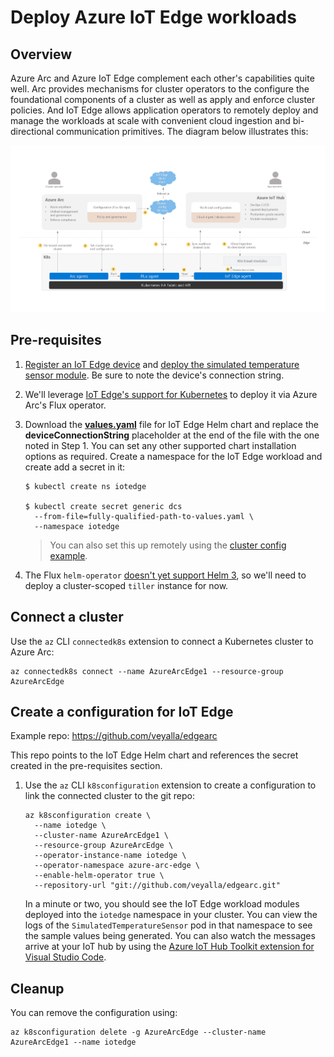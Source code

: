 # Deploy Azure IoT Edge workloads

## Overview

Azure Arc and Azure IoT Edge complement each other's capabilities quite well. Arc provides mechanisms for cluster operators to the configure the foundational components of a cluster as well as apply and enforce cluster policies. And IoT Edge allows application operators to remotely deploy and manage the workloads at scale with convenient cloud ingestion and bi-directional communication primitives. The diagram below illustrates this:

![](./media/edge-arc.png)

## Pre-requisites

1. [Register an IoT Edge device](https://docs.microsoft.com/azure/iot-edge/quickstart-linux#register-an-iot-edge-device) and [deploy the simulated temperature sensor module](https://docs.microsoft.com/azure/iot-edge/quickstart-linux#deploy-a-module). Be sure to note the device's connection string.

1. We'll leverage [IoT Edge's support for Kubernetes](https://aka.ms/edgek8sdoc) to deploy it via Azure Arc's Flux operator.

1. Download the [**values.yaml**](https://github.com/Azure/iotedge/blob/master/kubernetes/charts/edge-kubernetes/values.yaml) file for IoT Edge Helm chart and replace the **deviceConnectionString** placeholder at the end of the file with the one noted in Step 1. You can set any other supported chart installation options as required. Create a namespace for the IoT Edge workload and create add a secret in it:

    ```
    $ kubectl create ns iotedge

    $ kubectl create secret generic dcs 
      --from-file=fully-qualified-path-to-values.yaml \
      --namespace iotedge
    ```

    >You can also set this up remotely using the [cluster config example](./03-use-gitops.md).

1. The Flux `helm-operator` [doesn't yet support Helm 3](https://github.com/fluxcd/helm-operator/issues/8), so we'll need to deploy a cluster-scoped `tiller` instance for now.

## Connect a cluster 

Use the `az` CLI `connectedk8s` extension to connect a Kubernetes cluster to Azure Arc:

  ```
  az connectedk8s connect --name AzureArcEdge1 --resource-group AzureArcEdge
  ```

## Create a configuration for IoT Edge

Example repo: https://github.com/veyalla/edgearc

This repo points to the IoT Edge Helm chart and references the secret created in the pre-requisites section.

1. Use the `az` CLI `k8sconfiguration` extension to create a configuration to link the connected cluster to the git repo:

    ```
    az k8sconfiguration create \
      --name iotedge \
      --cluster-name AzureArcEdge1 \
      --resource-group AzureArcEdge \
      --operator-instance-name iotedge \
      --operator-namespace azure-arc-edge \
      --enable-helm-operator true \
      --repository-url "git://github.com/veyalla/edgearc.git"
    ```

    In a minute or two, you should see the IoT Edge workload modules deployed into the `iotedge` namespace in your cluster. You can view the logs of the `SimulatedTemperatureSensor` pod in that namespace to see the sample values being generated. You can also watch the messages arrive at your IoT hub by using the [Azure IoT Hub Toolkit extension for Visual Studio Code](https://marketplace.visualstudio.com/items?itemName=vsciot-vscode.azure-iot-toolkit).

## Cleanup

You can remove the configuration using:

```
az k8sconfiguration delete -g AzureArcEdge --cluster-name AzureArcEdge1 --name iotedge
```
